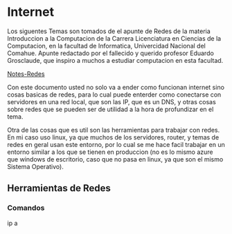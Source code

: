 # Internet

Los siguentes Temas son tomados de el apunte de Redes de la materia Introduccion a la Computacion de la Carrera Licenciatura en Ciencias de la Computacion, en la facultad de Informatica, Univercidad Nacional del Comahue. Apunte redactado por el  fallecido y querido profesor Eduardo Grosclaude, que inspiro a muchos a estudiar computacion en esta facultad.

[Notes-Redes](Redes-notes.pdf)  

Con este documento usted no solo va a ender como funcionan internet sino cosas basicas de redes, para lo cual puede enterder como conectarse con servidores en una red local, que son las IP, que es un DNS, y otras cosas sobre redes que se pueden ser de utilidad a la hora de profundizar en el tema.

Otra de las cosas que es util son las herramientas para trabajar con redes. En mi caso uso linux, ya que muchos de los servidores, router, y temas de redes en geral usan este entorno, por lo cual se me hace facil trabajar en un entorno similar a los que se tienen en produccion (no es lo mismo azure que windows de escritorio, caso que no pasa en linux, ya que son el mismo Sistema Operativo).

## Herramientas de Redes

### Comandos

ip a






